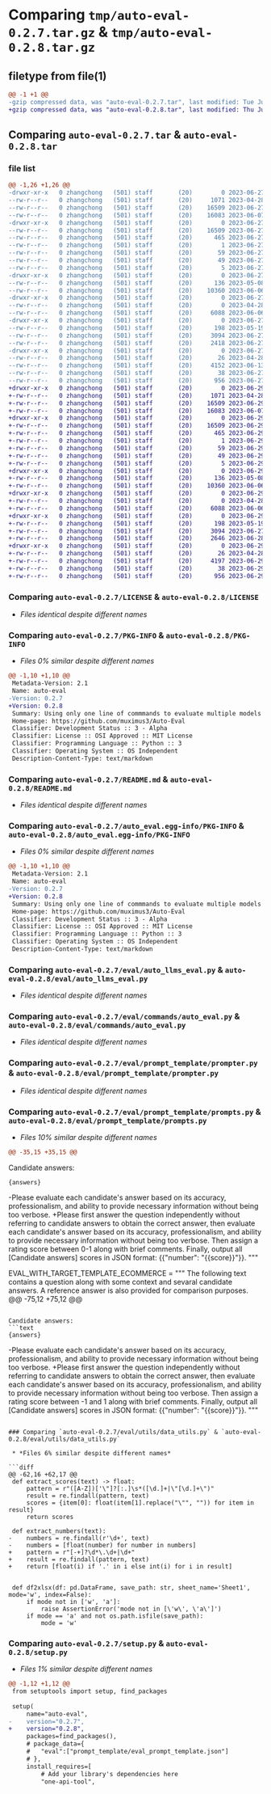 # Comparing `tmp/auto-eval-0.2.7.tar.gz` & `tmp/auto-eval-0.2.8.tar.gz`

## filetype from file(1)

```diff
@@ -1 +1 @@
-gzip compressed data, was "auto-eval-0.2.7.tar", last modified: Tue Jun 27 06:40:23 2023, max compression
+gzip compressed data, was "auto-eval-0.2.8.tar", last modified: Thu Jun 29 07:44:40 2023, max compression
```

## Comparing `auto-eval-0.2.7.tar` & `auto-eval-0.2.8.tar`

### file list

```diff
@@ -1,26 +1,26 @@
-drwxr-xr-x   0 zhangchong   (501) staff       (20)        0 2023-06-27 06:40:23.955586 auto-eval-0.2.7/
--rw-r--r--   0 zhangchong   (501) staff       (20)     1071 2023-04-28 07:53:45.000000 auto-eval-0.2.7/LICENSE
--rw-r--r--   0 zhangchong   (501) staff       (20)    16509 2023-06-27 06:40:23.955322 auto-eval-0.2.7/PKG-INFO
--rw-r--r--   0 zhangchong   (501) staff       (20)    16083 2023-06-07 06:25:31.000000 auto-eval-0.2.7/README.md
-drwxr-xr-x   0 zhangchong   (501) staff       (20)        0 2023-06-27 06:40:23.952563 auto-eval-0.2.7/auto_eval.egg-info/
--rw-r--r--   0 zhangchong   (501) staff       (20)    16509 2023-06-27 06:40:23.000000 auto-eval-0.2.7/auto_eval.egg-info/PKG-INFO
--rw-r--r--   0 zhangchong   (501) staff       (20)      465 2023-06-27 06:40:23.000000 auto-eval-0.2.7/auto_eval.egg-info/SOURCES.txt
--rw-r--r--   0 zhangchong   (501) staff       (20)        1 2023-06-27 06:40:23.000000 auto-eval-0.2.7/auto_eval.egg-info/dependency_links.txt
--rw-r--r--   0 zhangchong   (501) staff       (20)       59 2023-06-27 06:40:23.000000 auto-eval-0.2.7/auto_eval.egg-info/entry_points.txt
--rw-r--r--   0 zhangchong   (501) staff       (20)       49 2023-06-27 06:40:23.000000 auto-eval-0.2.7/auto_eval.egg-info/requires.txt
--rw-r--r--   0 zhangchong   (501) staff       (20)        5 2023-06-27 06:40:23.000000 auto-eval-0.2.7/auto_eval.egg-info/top_level.txt
-drwxr-xr-x   0 zhangchong   (501) staff       (20)        0 2023-06-27 06:40:23.953132 auto-eval-0.2.7/eval/
--rw-r--r--   0 zhangchong   (501) staff       (20)      136 2023-05-08 07:54:51.000000 auto-eval-0.2.7/eval/__init__.py
--rw-r--r--   0 zhangchong   (501) staff       (20)    10360 2023-06-06 12:00:40.000000 auto-eval-0.2.7/eval/auto_llms_eval.py
-drwxr-xr-x   0 zhangchong   (501) staff       (20)        0 2023-06-27 06:40:23.953606 auto-eval-0.2.7/eval/commands/
--rw-r--r--   0 zhangchong   (501) staff       (20)        0 2023-04-28 08:32:15.000000 auto-eval-0.2.7/eval/commands/__init__.py
--rw-r--r--   0 zhangchong   (501) staff       (20)     6088 2023-06-06 11:35:46.000000 auto-eval-0.2.7/eval/commands/auto_eval.py
-drwxr-xr-x   0 zhangchong   (501) staff       (20)        0 2023-06-27 06:40:23.954511 auto-eval-0.2.7/eval/prompt_template/
--rw-r--r--   0 zhangchong   (501) staff       (20)      198 2023-05-19 08:23:31.000000 auto-eval-0.2.7/eval/prompt_template/__init__.py
--rw-r--r--   0 zhangchong   (501) staff       (20)     3094 2023-06-27 06:27:16.000000 auto-eval-0.2.7/eval/prompt_template/prompter.py
--rw-r--r--   0 zhangchong   (501) staff       (20)     2418 2023-06-27 06:37:14.000000 auto-eval-0.2.7/eval/prompt_template/prompts.py
-drwxr-xr-x   0 zhangchong   (501) staff       (20)        0 2023-06-27 06:40:23.954962 auto-eval-0.2.7/eval/utils/
--rw-r--r--   0 zhangchong   (501) staff       (20)       26 2023-04-28 09:40:19.000000 auto-eval-0.2.7/eval/utils/__init__.py
--rw-r--r--   0 zhangchong   (501) staff       (20)     4152 2023-06-13 06:59:50.000000 auto-eval-0.2.7/eval/utils/data_utils.py
--rw-r--r--   0 zhangchong   (501) staff       (20)       38 2023-06-27 06:40:23.955629 auto-eval-0.2.7/setup.cfg
--rw-r--r--   0 zhangchong   (501) staff       (20)      956 2023-06-27 06:40:14.000000 auto-eval-0.2.7/setup.py
+drwxr-xr-x   0 zhangchong   (501) staff       (20)        0 2023-06-29 07:44:40.326116 auto-eval-0.2.8/
+-rw-r--r--   0 zhangchong   (501) staff       (20)     1071 2023-04-28 07:53:45.000000 auto-eval-0.2.8/LICENSE
+-rw-r--r--   0 zhangchong   (501) staff       (20)    16509 2023-06-29 07:44:40.325723 auto-eval-0.2.8/PKG-INFO
+-rw-r--r--   0 zhangchong   (501) staff       (20)    16083 2023-06-07 06:25:31.000000 auto-eval-0.2.8/README.md
+drwxr-xr-x   0 zhangchong   (501) staff       (20)        0 2023-06-29 07:44:40.322790 auto-eval-0.2.8/auto_eval.egg-info/
+-rw-r--r--   0 zhangchong   (501) staff       (20)    16509 2023-06-29 07:44:40.000000 auto-eval-0.2.8/auto_eval.egg-info/PKG-INFO
+-rw-r--r--   0 zhangchong   (501) staff       (20)      465 2023-06-29 07:44:40.000000 auto-eval-0.2.8/auto_eval.egg-info/SOURCES.txt
+-rw-r--r--   0 zhangchong   (501) staff       (20)        1 2023-06-29 07:44:40.000000 auto-eval-0.2.8/auto_eval.egg-info/dependency_links.txt
+-rw-r--r--   0 zhangchong   (501) staff       (20)       59 2023-06-29 07:44:40.000000 auto-eval-0.2.8/auto_eval.egg-info/entry_points.txt
+-rw-r--r--   0 zhangchong   (501) staff       (20)       49 2023-06-29 07:44:40.000000 auto-eval-0.2.8/auto_eval.egg-info/requires.txt
+-rw-r--r--   0 zhangchong   (501) staff       (20)        5 2023-06-29 07:44:40.000000 auto-eval-0.2.8/auto_eval.egg-info/top_level.txt
+drwxr-xr-x   0 zhangchong   (501) staff       (20)        0 2023-06-29 07:44:40.323333 auto-eval-0.2.8/eval/
+-rw-r--r--   0 zhangchong   (501) staff       (20)      136 2023-05-08 07:54:51.000000 auto-eval-0.2.8/eval/__init__.py
+-rw-r--r--   0 zhangchong   (501) staff       (20)    10360 2023-06-06 12:00:40.000000 auto-eval-0.2.8/eval/auto_llms_eval.py
+drwxr-xr-x   0 zhangchong   (501) staff       (20)        0 2023-06-29 07:44:40.324002 auto-eval-0.2.8/eval/commands/
+-rw-r--r--   0 zhangchong   (501) staff       (20)        0 2023-04-28 08:32:15.000000 auto-eval-0.2.8/eval/commands/__init__.py
+-rw-r--r--   0 zhangchong   (501) staff       (20)     6088 2023-06-06 11:35:46.000000 auto-eval-0.2.8/eval/commands/auto_eval.py
+drwxr-xr-x   0 zhangchong   (501) staff       (20)        0 2023-06-29 07:44:40.325067 auto-eval-0.2.8/eval/prompt_template/
+-rw-r--r--   0 zhangchong   (501) staff       (20)      198 2023-05-19 08:23:31.000000 auto-eval-0.2.8/eval/prompt_template/__init__.py
+-rw-r--r--   0 zhangchong   (501) staff       (20)     3094 2023-06-27 06:27:16.000000 auto-eval-0.2.8/eval/prompt_template/prompter.py
+-rw-r--r--   0 zhangchong   (501) staff       (20)     2646 2023-06-28 02:43:09.000000 auto-eval-0.2.8/eval/prompt_template/prompts.py
+drwxr-xr-x   0 zhangchong   (501) staff       (20)        0 2023-06-29 07:44:40.325493 auto-eval-0.2.8/eval/utils/
+-rw-r--r--   0 zhangchong   (501) staff       (20)       26 2023-04-28 09:40:19.000000 auto-eval-0.2.8/eval/utils/__init__.py
+-rw-r--r--   0 zhangchong   (501) staff       (20)     4197 2023-06-29 07:42:59.000000 auto-eval-0.2.8/eval/utils/data_utils.py
+-rw-r--r--   0 zhangchong   (501) staff       (20)       38 2023-06-29 07:44:40.326206 auto-eval-0.2.8/setup.cfg
+-rw-r--r--   0 zhangchong   (501) staff       (20)      956 2023-06-29 07:44:30.000000 auto-eval-0.2.8/setup.py
```

### Comparing `auto-eval-0.2.7/LICENSE` & `auto-eval-0.2.8/LICENSE`

 * *Files identical despite different names*

### Comparing `auto-eval-0.2.7/PKG-INFO` & `auto-eval-0.2.8/PKG-INFO`

 * *Files 0% similar despite different names*

```diff
@@ -1,10 +1,10 @@
 Metadata-Version: 2.1
 Name: auto-eval
-Version: 0.2.7
+Version: 0.2.8
 Summary: Using only one line of commmands to evaluate multiple models
 Home-page: https://github.com/muximus3/Auto-Eval
 Classifier: Development Status :: 3 - Alpha
 Classifier: License :: OSI Approved :: MIT License
 Classifier: Programming Language :: Python :: 3
 Classifier: Operating System :: OS Independent
 Description-Content-Type: text/markdown
```

### Comparing `auto-eval-0.2.7/README.md` & `auto-eval-0.2.8/README.md`

 * *Files identical despite different names*

### Comparing `auto-eval-0.2.7/auto_eval.egg-info/PKG-INFO` & `auto-eval-0.2.8/auto_eval.egg-info/PKG-INFO`

 * *Files 0% similar despite different names*

```diff
@@ -1,10 +1,10 @@
 Metadata-Version: 2.1
 Name: auto-eval
-Version: 0.2.7
+Version: 0.2.8
 Summary: Using only one line of commmands to evaluate multiple models
 Home-page: https://github.com/muximus3/Auto-Eval
 Classifier: Development Status :: 3 - Alpha
 Classifier: License :: OSI Approved :: MIT License
 Classifier: Programming Language :: Python :: 3
 Classifier: Operating System :: OS Independent
 Description-Content-Type: text/markdown
```

### Comparing `auto-eval-0.2.7/eval/auto_llms_eval.py` & `auto-eval-0.2.8/eval/auto_llms_eval.py`

 * *Files identical despite different names*

### Comparing `auto-eval-0.2.7/eval/commands/auto_eval.py` & `auto-eval-0.2.8/eval/commands/auto_eval.py`

 * *Files identical despite different names*

### Comparing `auto-eval-0.2.7/eval/prompt_template/prompter.py` & `auto-eval-0.2.8/eval/prompt_template/prompter.py`

 * *Files identical despite different names*

### Comparing `auto-eval-0.2.7/eval/prompt_template/prompts.py` & `auto-eval-0.2.8/eval/prompt_template/prompts.py`

 * *Files 10% similar despite different names*

```diff
@@ -35,15 +35,15 @@
 ```
 
 Candidate answers:
 ```text
 {answers}
 ```
 
-Please evaluate each candidate's answer based on its accuracy, professionalism, and ability to provide necessary information without being too verbose.
+Please first answer the question independently without referring to candidate answers to obtain the correct answer, then evaluate each candidate's answer based on its accuracy, professionalism, and ability to provide necessary information without being too verbose.
 Then assign a rating score between 0-1 along with brief comments.
 Finally, output all [Candidate answers] scores in JSON format: {{"number": "{{score}}"}}.
 """
 
 
 EVAL_WITH_TARGET_TEMPLATE_ECOMMERCE = """
 The following text contains a question along with some context and sevaral candidate answers. A reference answer is also provided for comparison purposes.
@@ -75,12 +75,12 @@
 ```
 
 Candidate answers:
 ```text
 {answers}
 ```
 
-Please evaluate each candidate's answer based on its accuracy, professionalism, and ability to provide necessary information without being too verbose.
+Please first answer the question independently without referring to candidate answers to obtain the correct answer, then evaluate each candidate's answer based on its accuracy, professionalism, and ability to provide necessary information without being too verbose.
 Then assign a rating score between -1 and 1 along with brief comments.
 Finally, output all [Candidate answers] scores in JSON format: {{"number": "{{score}}"}}.
 """
```

### Comparing `auto-eval-0.2.7/eval/utils/data_utils.py` & `auto-eval-0.2.8/eval/utils/data_utils.py`

 * *Files 6% similar despite different names*

```diff
@@ -62,16 +62,17 @@
 def extract_scores(text) -> float:
     pattern = r"([A-Z])['\"]?[:.]\s*([\d.]+|\"[\d.]+\")"
     result = re.findall(pattern, text)
     scores = {item[0]: float(item[1].replace("\"", "")) for item in result}    
     return scores 
 
 def extract_numbers(text):
-    numbers = re.findall(r'\d+', text)
-    numbers = [float(number) for number in numbers]
+    pattern = r"[-+]?\d*\.\d+|\d+"
+    result = re.findall(pattern, text)
+    return [float(i) if '.' in i else int(i) for i in result]
 
 
 def df2xlsx(df: pd.DataFrame, save_path: str, sheet_name='Sheet1', mode='w', index=False):
     if mode not in ['w', 'a']:
         raise AssertionError('mode not in [\'w\', \'a\']')
     if mode == 'a' and not os.path.isfile(save_path):
         mode = 'w'
```

### Comparing `auto-eval-0.2.7/setup.py` & `auto-eval-0.2.8/setup.py`

 * *Files 1% similar despite different names*

```diff
@@ -1,12 +1,12 @@
 from setuptools import setup, find_packages
 
 setup(
     name="auto-eval",
-    version="0.2.7",
+    version="0.2.8",
     packages=find_packages(),
     # package_data={
     #   "eval":["prompt_template/eval_prompt_template.json"]  
     # },
     install_requires=[
         # Add your library's dependencies here
         "one-api-tool",
```

